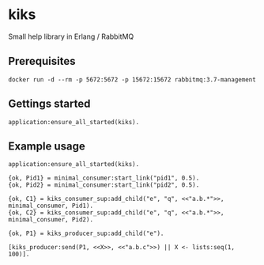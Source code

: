 # kiks
Small help library in Erlang / RabbitMQ

## Prerequisites

```
docker run -d --rm -p 5672:5672 -p 15672:15672 rabbitmq:3.7-management
```

## Gettings started

```
application:ensure_all_started(kiks).
```

## Example usage

```
application:ensure_all_started(kiks).

{ok, Pid1} = minimal_consumer:start_link("pid1", 0.5).
{ok, Pid2} = minimal_consumer:start_link("pid2", 0.5).

{ok, C1} = kiks_consumer_sup:add_child("e", "q", <<"a.b.*">>, minimal_consumer, Pid1).
{ok, C2} = kiks_consumer_sup:add_child("e", "q", <<"a.b.*">>, minimal_consumer, Pid2).

{ok, P1} = kiks_producer_sup:add_child("e").

[kiks_producer:send(P1, <<X>>, <<"a.b.c">>) || X <- lists:seq(1, 100)].
```
